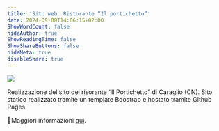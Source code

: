 ```yaml
---
title: 'Sito web: Ristorante “Il portichetto”'
date: 2024-09-08T14:06:15+02:00
ShowWordCount: false
hideAuthor: true
ShowReadingTime: false
ShowShareButtons: false
hideMeta: true
disableShare: true
---
```


![](../../images/projects/portichetto.png)

Realizzazione del sito del risorante “Il Portichetto” di Caraglio (CN). Sito statico realizzato tramite un template Boostrap e hostato tramite Github Pages.

📍Maggiori informazioni [qui](https://ristoranteilportichetto.it/).